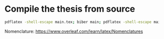 # Compile the thesis from source

```bash
pdflatex -shell-escape main.tex; biber main; pdflatex -shell-escape main.tex; okular main.pdf
```

Nomenclature: https://www.overleaf.com/learn/latex/Nomenclatures
